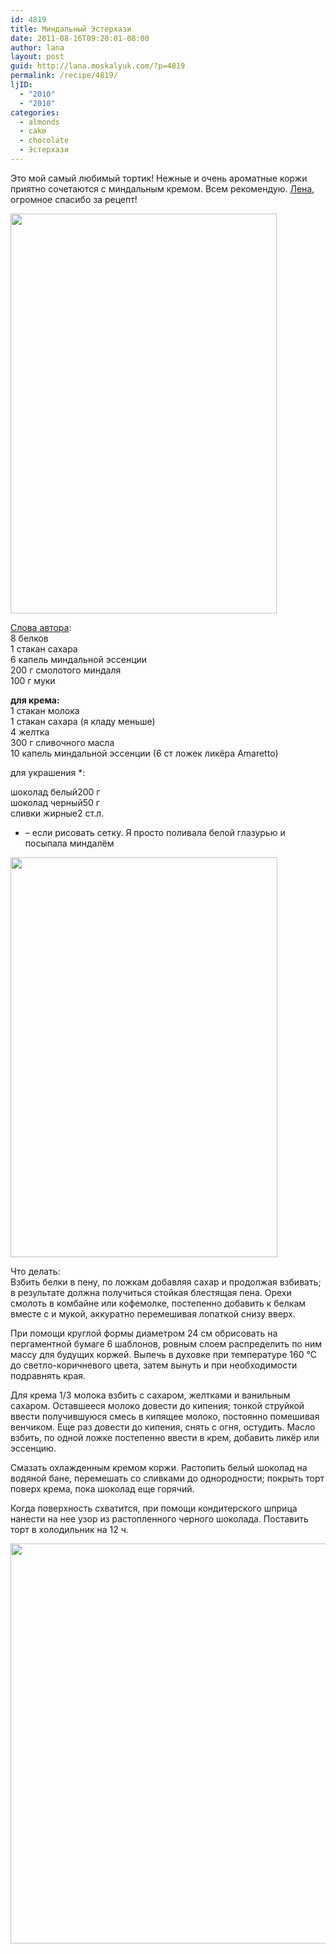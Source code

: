 ```yaml
---
id: 4819
title: Миндальный Эстерхази
date: 2011-08-16T09:20:01-08:00
author: lana
layout: post
guid: http://lana.moskalyuk.com/?p=4819
permalink: /recipe/4819/
ljID:
  - "2010"
  - "2010"
categories:
  - almonds
  - cake
  - chocolate
  - Эстерхази
---
```

Это мой самый любимый тортик! Нежные и очень ароматные коржи приятно сочетаются с миндальным кремом. Всем рекомендую. [Лена](http://umnicca.livejournal.com/73414.html), огромное спасибо за рецепт!

<img loading="lazy" class="alignnone" title="Esterhazy Torte (Hungarian Esterhazy Torta)" src="http://farm7.static.flickr.com/6088/6049322791_4115d926f6_z.jpg" alt="" width="426" height="640" /> 

[Слова автора](https://vpn.teslamotors.com/dana/home/index.cgi):  
8 белков  
1 стакан сахара  
6 капель миндальной эссенции  
200 г смолотого миндаля  
100 г муки

**для крема:**  
1 стакан молока  
1 стакан сахара (я кладу меньше)  
4 желтка  
300 г сливочного масла  
10 капель миндальной эссенции (6 ст ложек ликёра Amaretto)

для украшения *:

шоколад белый200 г  
шоколад черный50 г  
сливки жирные2 ст.л.  
* &#8211; если рисовать сетку. Я просто поливала белой глазурью и посыпала миндалём

<img loading="lazy" class="alignnone" title="Esterhazy Torte (Hungarian Esterhazy Torta)" src="http://farm7.static.flickr.com/6186/6049877002_9df52fbca1_z.jpg" alt="" width="427" height="640" /> 

Что делать:  
Взбить белки в пену, по ложкам добавляя сахар и продолжая взбивать; в результате должна получиться стойкая блестящая пена. Орехи смолоть в комбайне или кофемолке, постепенно добавить к белкам вместе с и мукой, аккуратно перемешивая лопаткой снизу вверх.

При помощи круглой формы диаметром 24 см обрисовать на пергаментной бумаге 6 шаблонов, ровным слоем распределить по ним массу для будущих коржей. Выпечь в духовке при температуре 160 °С до светло-коричневого цвета, затем вынуть и при необходимости подравнять края.

Для крема 1/3 молока взбить с сахаром, желтками и ванильным сахаром. Оставшееся молоко довести до кипения; тонкой струйкой ввести получившуюся смесь в кипящее молоко, постоянно помешивая венчиком. Еще раз довести до кипения, снять с огня, остудить. Масло взбить, по одной ложке постепенно ввести в крем, добавить ликёр или эссенцию.

Смазать охлажденным кремом коржи. Растопить белый шоколад на водяной бане, перемешать со сливками до однородности; покрыть торт поверх крема, пока шоколад еще горячий.

Когда поверхность схватится, при помощи кондитерского шприца нанести на нее узор из растопленного черного шоколада. Поставить торт в холодильник на 12 ч.

<img loading="lazy" class="alignnone" title="Esterhazy Torte (Hungarian Esterhazy Torta)" src="http://farm7.static.flickr.com/6080/6049319109_1ebd71aace_z.jpg" alt="" width="530" height="640" />